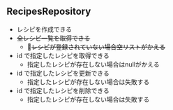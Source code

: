 ## RecipesRepository
- レシピを作成できる
- ~~全レシピ一覧を取得できる~~
    - ~~レシピが登録されていない場合空リストがかえる~~
- id で指定したレシピを取得できる
    - 指定したレシピが存在しない場合はnullがかえる
- id で指定したレシピを更新できる
    - 指定したレシピが存在しない場合は失敗する
- id で指定したレシピを削除できる
    - 指定したレシピが存在しない場合は失敗する